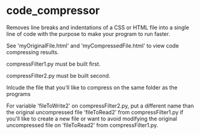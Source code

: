 # code_compressor
Removes line breaks and indentations of a CSS or HTML file into a single line of code
with the purpose to make your program to run faster.

See 'myOriginalFile.html' and 'myCompressedFile.html' to view code compressing results.

compressFilter1.py must be built first.

compressFilter2.py must be built second.


Inlcude the file that you'll like to compress on the same folder as the programs

For variable 'fileToWrite2' on compressFilter2.py, put a different name than the original uncompressed file 'fileToRead2' from compressFilter1.py if you'll like to create a new file or want to avoid modifying the original uncompressed file on 'fileToRead2' from compressFilter1.py.
